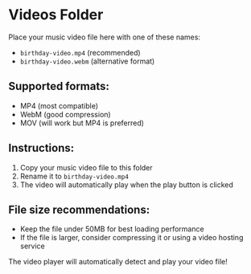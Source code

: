 # Videos Folder

Place your music video file here with one of these names:
- `birthday-video.mp4` (recommended)
- `birthday-video.webm` (alternative format)

## Supported formats:
- MP4 (most compatible)
- WebM (good compression)
- MOV (will work but MP4 is preferred)

## Instructions:
1. Copy your music video file to this folder
2. Rename it to `birthday-video.mp4`
3. The video will automatically play when the play button is clicked

## File size recommendations:
- Keep the file under 50MB for best loading performance
- If the file is larger, consider compressing it or using a video hosting service

The video player will automatically detect and play your video file!